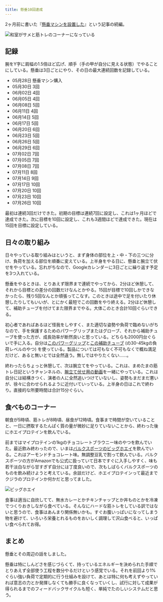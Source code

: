 ```yaml
---
title: 懸垂10回達成
---
```

2ヶ月前に書いた『[懸垂マシンを設置した](https://r7kamura.com/articles/2022-05-28-chinning-machine-st115)』という記事の続編。

![](https://lh6.googleusercontent.com/0bD3kD8OtOgvRc2e-Emaq0miIFOSRA--1nVPoTxKjHyqd2K4Iy085SxaemP-gk32o6fhRdi64PC5cYXFTAMDl7sbNpHRdI4oT3jwrz8XvhAb-E70dh4Kvn-AENdTZKmeGo8zGL-RrX7OrJZYa8MpMQbZ7BFnjAAthMEOwq6iZAbZ16c5BMAVI4Tqaw "和室がサメと筋トレのコーナーになっている")

記録
--

腕をY字に肩幅の1.5倍ほど広げ、順手（手の甲が自分に見える状態）でやることにしている。懸垂は3日ごとにやり、その日の最大連続回数を記録している。

*   05月28日 懸垂マシン購入
*   05月30日 3回
*   06月02日 4回
*   06月05日 4回
*   06月08日 5回
*   06月11日 4回
*   06月14日 5回
*   06月17日 5回
*   06月20日 6回
*   06月23日 5回
*   06月26日 5回
*   06月29日 6回
*   07月02日 7回
*   07月05日 7回
*   07月08日 7回
*   07月11日 8回
*   07月14日 9回
*   07月17日 10回
*   07月20日 10回
*   07月23日 10回
*   07月26日 10回

最初は連続3回だけできた。初期の目標は連続7回に設定し、これは1ヶ月ほどで達成できた。次に目標を10回に設定し、これも3週間ほどで達成できた。現在は15回を目標に設定している。

日々の取り組み
-------

日々やっている取り組みはというと、まず身体の部位を上・中・下の三つに分け、負荷を加える部位を順番に変えている。上半身をやる日に、懸垂と腕立て伏せをやっている。忘れがちなので、Googleカレンダーに3日ごとに繰り返す予定を3つ入れている。

懸垂をやるときは、とりあえず限界まで連続でやってから、2分ほど休憩して、それから目標との差分の回数だけなんとかやる。15回が目標で10回しかできなかったら、残り5回なんとか頑張ってこなす。このときは途中で足を付いたり休憩したりしてもいいが、とにかく最短でこの回数をやり終える。2分ほど休憩して、補助チューブを付けてまた限界までやる。大体このとき合計10回ぐらいできる。

初心者であればあるほど怪我をしやすく、また適切な姿勢や負荷で臨めないがちなので、手を保護するためのパワーグリップまたはグローブ、それから補助チューブを使った方が、成長効率が断然良いと思っている。どちらも2000円台ぐらいで手に入る。自分は[このパワーグリップ](https://www.amazon.co.jp/dp/B07SN3K6QY)と[この補助チューブ](https://www.amazon.co.jp/dp/B08J3RLXRD) (の30-45kgの負荷レベルのやつ) を使っている。製品については可もなく不可もなくで概ね満足だけど、あると無いとでは全然違う。無しではやりたくない……。

終わったらちょっと休憩して、次は腕立てをやっている。これは、まめたまの筋トレ日記というチャンネルの、[腕立て伏せ用の動画](https://www.youtube.com/watch?v=AL6KJ4gPx0c&list=PLJWXeNPGozjtVGumqcAacWnJxX7YsNo4e&index=3&ab_channel=%E3%81%BE%E3%82%81%E3%81%9F%E3%81%BE%E3%81%AE%E7%AD%8B%E3%83%88%E3%83%AC%E6%97%A5%E8%A8%98)を一緒にやっている。これは自分には結構きつく、演者の人に全然追いつけていないし、姿勢もまだまだ悪いが、徐々に合わせられるように近付いていっている。上半身の日はこれで終わり。直接的な所要時間は合計15分ぐらい。

食べものコーナー
--------

朝食が5時頃、筋トレが8時頃、昼食が12時頃。食事まで時間が空いていることと、一日に摂取するたんぱく質の量が微妙に足りていないことから、終わった後にホエイプロテインを飲んでいる。

前まではマイプロテインの1kgのチョコレートブラウニー味のやつを飲んでいた。最近飲み終わったので、いまは[バルクスポーツのビッグホエイ](https://www.amazon.co.jp/dp/B086JSPKT3)を飲んでいる。これはアーモンドチョコレート味。無調整豆乳で割って飲んでいる。バルクスポーツの方がAmazonでも公式に扱っていて日本ですぐに入手しやすく、味も若干淡白ながら甘すぎず自分には丁度良いので、次もしばらくバルクスポーツのものを飲み続けようと考えている。余談だけど、ホエイプロテインって最近までクジラのプロテインか何かだと思ってました。

![](https://lh4.googleusercontent.com/2m9r7KdLW9BW_W49wRzlbvSH3rygMVIKK-AjQXRaZCG9plG3uF_LDKKWi2gNDwOI5mIIvGMfiZ7k7xOj-rZ58D7OFOvtrscAKz480fjzxIBzfYRDLGrnm3C-rBJg4KU37Sr6K6N7AQJR17KHqwOCNIwOABfEXorJQ3Gi6OknjBPccvZOHwbh6a2RIA "ビッグホエイ")

食事は適当に自炊してて、無水カレーとかチキンチャップとか丼ものとかを冷凍でつくりおきしながら食べている。そんなにハードな筋トレをしている訳ではないと思うので、食事はあんまり関係無いかも。すぐお腹いっぱいになってしまう物を避けて、いろいろ栄養とれるものをおいしく調理して沢山食べると、いっぱい食べられてお得。

まとめ
---

懸垂とその周辺の話をしました。

懸垂は特にしんどさを感じづらくて、持っているエネルギーを決められた手順でとりあえず全部使う工程を数分やるだけという感覚でいる。それを前回より1%ぐらい強い負荷で定期的に行う仕組みを設けて、あとは特に何も考えずやっていれば意志の力とか発揮しなくても勝手に良くなっていくし、試行に対して成果が得られるまでのフィードバックサイクルも短く、単純でたのしいシステムだと思う。
